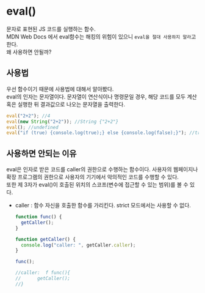 # eval()

문자로 표현된 JS 코드를 실행하는 함수. <br>
MDN Web Docs 에서 eval함수는 해킹의 위험이 있으니 `eval을 절대 사용하지 말라`고 한다.<br>
왜 사용하면 안될까?

## 사용법

우선 함수이기 때문에 사용법에 대해서 알아봤다.<br>
eval의 인자는 문자열이다. 문자열이 연산식이나 명령문일 경우, 해당 코드를 모두 계산 혹은 실행한 뒤 결과값으로 나오는 문자열을 출력한다.

```javascript
eval("2+2"); //4
eval(new String("2+2")); //String {"2+2"}
eval(); //undefined
eval("if (true) {console.log(true);} else {console.log(false);}"); //true
```

## 사용하면 안되는 이유

eval은 인자로 받은 코드를 caller의 권한으로 수행하는 함수이다. 사용자의 웹페이지나 확장 프로그램의 권한으로 사용자의 기기에서 악의적인 코드를 수행할 수 있다.<br>
또한 제 3자가 eval()이 호출된 위치의 스코프(변수에 접근할 수 있는 범위)를 볼 수 있다.

- caller : 함수 자신을 호출한 함수를 가리킨다. strict 모드에서는 사용할 수 없다.

  ```javascript
  function func() {
    getCaller();
  }

  function getCaller() {
    console.log("caller: ", getCaller.caller);
  }

  func();

  //caller:  f func(){
  //      getCaller();
  //}
  ```
